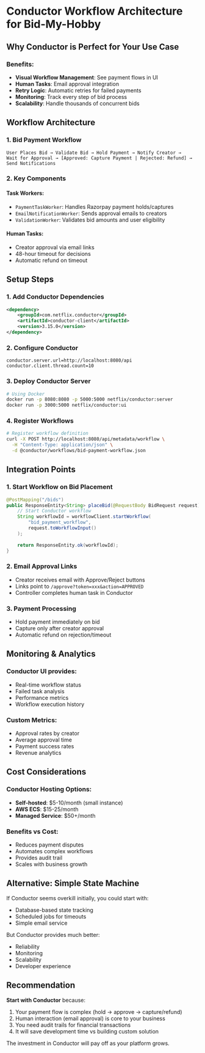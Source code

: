 # Conductor Workflow Architecture for Bid-My-Hobby

## Why Conductor is Perfect for Your Use Case

### Benefits:
- **Visual Workflow Management**: See payment flows in UI
- **Human Tasks**: Email approval integration
- **Retry Logic**: Automatic retries for failed payments
- **Monitoring**: Track every step of bid process
- **Scalability**: Handle thousands of concurrent bids

## Workflow Architecture

### 1. Bid Payment Workflow
```
User Places Bid → Validate Bid → Hold Payment → Notify Creator → 
Wait for Approval → [Approved: Capture Payment | Rejected: Refund] → 
Send Notifications
```

### 2. Key Components

#### Task Workers:
- `PaymentTaskWorker`: Handles Razorpay payment holds/captures
- `EmailNotificationWorker`: Sends approval emails to creators
- `ValidationWorker`: Validates bid amounts and user eligibility

#### Human Tasks:
- Creator approval via email links
- 48-hour timeout for decisions
- Automatic refund on timeout

## Setup Steps

### 1. Add Conductor Dependencies
```xml
<dependency>
    <groupId>com.netflix.conductor</groupId>
    <artifactId>conductor-client</artifactId>
    <version>3.15.0</version>
</dependency>
```

### 2. Configure Conductor
```properties
conductor.server.url=http://localhost:8080/api
conductor.client.thread.count=10
```

### 3. Deploy Conductor Server
```bash
# Using Docker
docker run -p 8080:8080 -p 5000:5000 netflix/conductor:server
docker run -p 3000:5000 netflix/conductor:ui
```

### 4. Register Workflows
```bash
# Register workflow definition
curl -X POST http://localhost:8080/api/metadata/workflow \
  -H "Content-Type: application/json" \
  -d @conductor/workflows/bid-payment-workflow.json
```

## Integration Points

### 1. Start Workflow on Bid Placement
```java
@PostMapping("/bids")
public ResponseEntity<String> placeBid(@RequestBody BidRequest request) {
    // Start Conductor workflow
    String workflowId = workflowClient.startWorkflow(
        "bid_payment_workflow", 
        request.toWorkflowInput()
    );
    
    return ResponseEntity.ok(workflowId);
}
```

### 2. Email Approval Links
- Creator receives email with Approve/Reject buttons
- Links point to `/approve?token=xxx&action=APPROVED`
- Controller completes human task in Conductor

### 3. Payment Processing
- Hold payment immediately on bid
- Capture only after creator approval
- Automatic refund on rejection/timeout

## Monitoring & Analytics

### Conductor UI provides:
- Real-time workflow status
- Failed task analysis
- Performance metrics
- Workflow execution history

### Custom Metrics:
- Approval rates by creator
- Average approval time
- Payment success rates
- Revenue analytics

## Cost Considerations

### Conductor Hosting Options:
- **Self-hosted**: $5-10/month (small instance)
- **AWS ECS**: $15-25/month
- **Managed Service**: $50+/month

### Benefits vs Cost:
- Reduces payment disputes
- Automates complex workflows
- Provides audit trail
- Scales with business growth

## Alternative: Simple State Machine

If Conductor seems overkill initially, you could start with:
- Database-based state tracking
- Scheduled jobs for timeouts
- Simple email service

But Conductor provides much better:
- Reliability
- Monitoring
- Scalability
- Developer experience

## Recommendation

**Start with Conductor** because:
1. Your payment flow is complex (hold → approve → capture/refund)
2. Human interaction (email approval) is core to your business
3. You need audit trails for financial transactions
4. It will save development time vs building custom solution

The investment in Conductor will pay off as your platform grows.